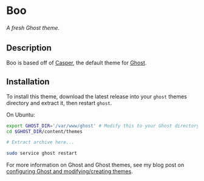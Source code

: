 # Boo
###### *A fresh Ghost theme.*

## Description
Boo is based off of [Casper](https://github.com/TryGhost/Casper), the default theme for [Ghost](http://github.com/tryghost/ghost/).

## Installation
To install this theme, download the latest release into your `ghost` themes directory and extract it, then restart `ghost`.

On Ubuntu:
```bash
export GHOST_DIR='/var/www/ghost' # Modify this to your Ghost directory
cd $GHOST_DIR/content/themes

# Extract archive here...

sudo service ghost restart
```

For more information on Ghost and Ghost themes, see my blog post on [configuring Ghost and modifying/creating themes](microamps.gibsjose.com/ghost-setup).
